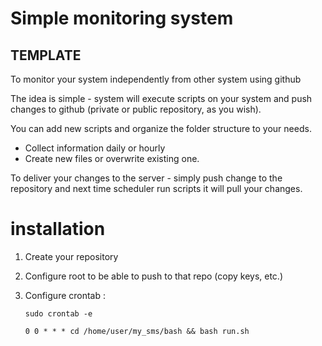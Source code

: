 # Simple monitoring system 
## TEMPLATE

To monitor your system independently from other system using github

The idea is simple - system will execute scripts on your system and push changes to github (private or public repository, as you wish).

You can add new scripts and organize the folder structure to your needs. 
- Collect information daily or hourly
- Create new files or overwrite existing one.

To deliver your changes to the server - simply push change to the repository and next time scheduler run scripts it will pull your changes.

# installation 

1. Create your repository
2. Configure root to be able to push to that repo (copy keys, etc.)
3. Configure crontab :

    `sudo crontab -e`

    `0 0 * * * cd /home/user/my_sms/bash && bash run.sh`
